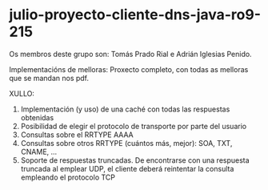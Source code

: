 # julio-proyecto-cliente-dns-java-ro9-215

Os membros deste grupo son: Tomás Prado Rial e Adrián Iglesias Penido.

Implementacións de melloras: Proxecto completo, con todas as melloras que se mandan nos pdf.

XULLO:
1. Implementación (y uso) de una caché con todas las respuestas obtenidas
2. Posibilidad de elegir el protocolo de transporte por parte del usuario
3. Consultas sobre el RRTYPE AAAA
4. Consultas sobre otros RRTYPE (cuántos más, mejor): SOA, TXT, CNAME, ...
5. Soporte de respuestas truncadas. De encontrarse con una respuesta truncada al emplear UDP, el
cliente deberá reintentar la consulta empleando el protocolo TCP
